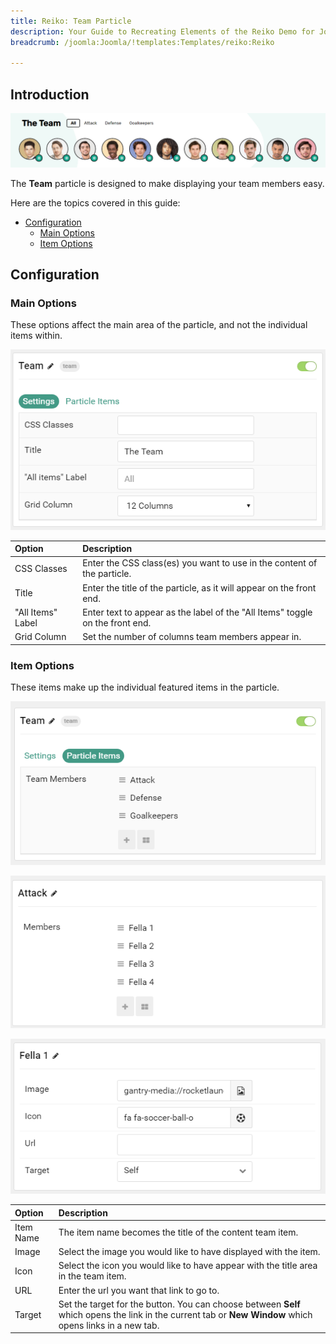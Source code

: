 ```yaml
---
title: Reiko: Team Particle
description: Your Guide to Recreating Elements of the Reiko Demo for Joomla
breadcrumb: /joomla:Joomla/!templates:Templates/reiko:Reiko

---
```


## Introduction

![](assets/particle_team1.png)

The **Team** particle is designed to make displaying your team members easy.

Here are the topics covered in this guide:

* [Configuration](#configuration)
    - [Main Options](#main-options)
    - [Item Options](#item-options)

## Configuration

### Main Options 

These options affect the main area of the particle, and not the individual items within.

![](assets/particle_team2.png)

| Option            | Description                                                                   |
| :-----            | :-----                                                                        |
| CSS Classes       | Enter the CSS class(es) you want to use in the content of the particle.       |
| Title             | Enter the title of the particle, as it will appear on the front end.          |
| "All Items" Label | Enter text to appear as the label of the "All Items" toggle on the front end. |
| Grid Column       | Set the number of columns team members appear in.                             |

### Item Options

These items make up the individual featured items in the particle. 

![](assets/particle_team3.png)

![](assets/particle_team4.png)

![](assets/particle_team5.png)

| Option            | Description                                                                         |
| :-----            | :-----                                                                              |
| Item Name         | The item name becomes the title of the content team item.                           |
| Image             | Select the image you would like to have displayed with the item.                    |
| Icon              | Select the icon you would like to have appear with the title area in the team item. |
| URL               | Enter the url you want that link to go to.                                          |
| Target            | Set the target for the button. You can choose between **Self** which opens the link in the current tab or **New Window** which opens links in a new tab. |

